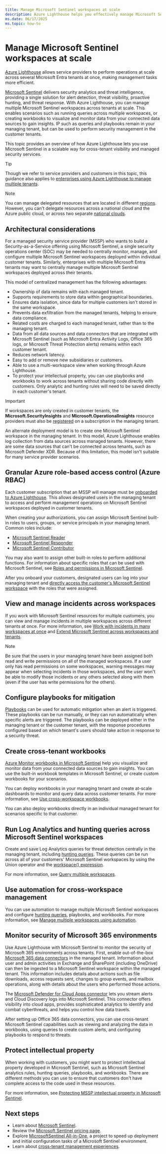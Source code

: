 ```yaml
---
title: Manage Microsoft Sentinel workspaces at scale
description: Azure Lighthouse helps you effectively manage Microsoft Sentinel across delegated customer resources.
ms.date: 06/17/2025
ms.topic: how-to
---
```


# Manage Microsoft Sentinel workspaces at scale

[Azure Lighthouse](../overview.md) allows service providers to perform operations at scale across several Microsoft Entra tenants at once, making management tasks more efficient.

[Microsoft Sentinel](/azure/sentinel/overview) delivers security analytics and threat intelligence, providing a single solution for alert detection, threat visibility, proactive hunting, and threat response. With Azure Lighthouse, you can manage multiple Microsoft Sentinel workspaces across tenants at scale. This enables scenarios such as running queries across multiple workspaces, or creating workbooks to visualize and monitor data from your connected data sources to gain insights. IP such as queries and playbooks remain in your managing tenant, but can be used to perform security management in the customer tenants.

This topic provides an overview of how Azure Lighthouse lets you use Microsoft Sentinel in a scalable way for cross-tenant visibility and managed security services.

> [!TIP]
> Though we refer to service providers and customers in this topic, this guidance also applies to [enterprises using Azure Lighthouse to manage multiple tenants](../concepts/enterprise.md).

> [!NOTE]
> You can manage delegated resources that are located in different [regions](/azure/reliability/availability-zones-overview#regions). However, you can't delegate resources across a national cloud and the Azure public cloud, or across two separate [national clouds](/azure/active-directory/develop/authentication-national-cloud).

## Architectural considerations

For a managed security service provider (MSSP) who wants to build a Security-as-a-Service offering using Microsoft Sentinel, a single security operations center (SOC) may be needed to centrally monitor, manage, and configure multiple Microsoft Sentinel workspaces deployed within individual customer tenants. Similarly, enterprises with multiple Microsoft Entra tenants may want to centrally manage multiple Microsoft Sentinel workspaces deployed across their tenants.

This model of centralized management has the following advantages:

- Ownership of data remains with each managed tenant.
- Supports requirements to store data within geographical boundaries.
- Ensures data isolation, since data for multiple customers isn't stored in the same workspace.
- Prevents data exfiltration from the managed tenants, helping to ensure data compliance.
- Related costs are charged to each managed tenant, rather than to the managing tenant.
- Data from all data sources and data connectors that are integrated with Microsoft Sentinel (such as Microsoft Entra Activity Logs, Office 365 logs, or Microsoft Threat Protection alerts) remains within each customer tenant.
- Reduces network latency.
- Easy to add or remove new subsidiaries or customers.
- Able to use a multi-workspace view when working through Azure Lighthouse.
- To protect your intellectual property, you can use playbooks and workbooks to work across tenants without sharing code directly with customers. Only analytic and hunting rules will need to be saved directly in each customer's tenant.

> [!IMPORTANT]
> If workspaces are only created in customer tenants, the **Microsoft.SecurityInsights** and **Microsoft.OperationalInsights** resource providers must also be [registered](/azure/azure-resource-manager/management/resource-providers-and-types#register-resource-provider) on a subscription in the managing tenant.

An alternate deployment model is to create one Microsoft Sentinel workspace in the managing tenant. In this model, Azure Lighthouse enables log collection from data sources across managed tenants. However, there are some data sources that can't be connected across tenants, such as Microsoft Defender XDR. Because of this limitation, this model isn't suitable for many service provider scenarios.

## Granular Azure role-based access control (Azure RBAC)

Each customer subscription that an MSSP will manage must be [onboarded to Azure Lighthouse](onboard-customer.md). This allows designated users in the managing tenant to access and perform management operations on Microsoft Sentinel workspaces deployed in customer tenants.

When creating your authorizations, you can assign Microsoft Sentinel built-in roles to users, groups, or service principals in your managing tenant. Common roles include:

- [Microsoft Sentinel Reader](/azure/role-based-access-control/built-in-roles#microsoft-sentinel-reader)
- [Microsoft Sentinel Responder](/azure/role-based-access-control/built-in-roles#microsoft-sentinel-responder)
- [Microsoft Sentinel Contributor](/azure/role-based-access-control/built-in-roles#microsoft-sentinel-contributor)

You may also want to assign other built-in roles to perform additional functions. For information about specific roles that can be used with Microsoft Sentinel, see [Roles and permissions in Microsoft Sentinel](/azure/sentinel/roles).

After you onboard your customers, designated users can log into your managing tenant and [directly access the customer's Microsoft Sentinel workspace](/azure/sentinel/multiple-tenants-service-providers#access-microsoft-sentinel-in-managed-tenants) with the roles that were assigned.

## View and manage incidents across workspaces

If you work with Microsoft Sentinel resources for multiple customers, you can view and manage incidents in multiple workspaces across different tenants at once. For more information, see [Work with incidents in many workspaces at once](/azure/sentinel/multiple-workspace-view) and [Extend Microsoft Sentinel across workspaces and tenants](/azure/sentinel/extend-sentinel-across-workspaces-tenants).

> [!NOTE]
> Be sure that the users in your managing tenant have been assigned both read and write permissions on all of the managed workspaces. If a user only has read permissions on some workspaces, warning messages may appear when selecting incidents in those workspaces, and the user won't be able to modify those incidents or any others selected along with them (even if the user has write permissions for the others).

## Configure playbooks for mitigation

[Playbooks](/azure/sentinel/tutorial-respond-threats-playbook) can be used for automatic mitigation when an alert is triggered. These playbooks can be run manually, or they can run automatically when specific alerts are triggered. The playbooks can be deployed either in the managing tenant or the customer tenant, with the response procedures configured based on which tenant's users should take action in response to a security threat.

## Create cross-tenant workbooks

[Azure Monitor workbooks in Microsoft Sentinel](/azure/sentinel/monitor-your-data) help you visualize and monitor data from your connected data sources to gain insights. You can use the built-in workbook templates in Microsoft Sentinel, or create custom workbooks for your scenarios.

You can deploy workbooks in your managing tenant and create at-scale dashboards to monitor and query data across customer tenants. For more information, see [Use cross-workspace workbooks](/azure/sentinel/extend-sentinel-across-workspaces-tenants#use-cross-workspace-workbooks).

You can also deploy workbooks directly in an individual managed tenant for scenarios specific to that customer.

## Run Log Analytics and hunting queries across Microsoft Sentinel workspaces

Create and save Log Analytics queries for threat detection centrally in the managing tenant, including [hunting queries](/azure/sentinel/extend-sentinel-across-workspaces-tenants#hunt-across-multiple-workspaces). These queries can be run across all of your customers' Microsoft Sentinel workspaces by using the Union operator and the [workspace() expression](/azure/azure-monitor/logs/cross-workspace-query#query-across-log-analytics-workspaces-using-workspace).

For more information, see [Query multiple workspaces](/azure/sentinel/extend-sentinel-across-workspaces-tenants#query-multiple-workspaces).

## Use automation for cross-workspace management

You can use automation to manage multiple Microsoft Sentinel workspaces and configure [hunting queries](/azure/sentinel/hunting), playbooks, and workbooks. For more information, see [Manage multiple workspaces using automation](/azure/sentinel/extend-sentinel-across-workspaces-tenants#manage-multiple-workspaces-using-automation).

## Monitor security of Microsoft 365 environments

Use Azure Lighthouse with Microsoft Sentinel to monitor the security of Microsoft 365 environments across tenants. First, enable out-of-the-box [Microsoft 365 data connectors](/azure/sentinel/data-connectors-reference#microsoft-365-formerly-office-365) in the managed tenant. Information about user and admin activities in Exchange and SharePoint (including OneDrive) can then be ingested to a Microsoft Sentinel workspace within the managed tenant. This information includes details about actions such as file downloads, access requests sent, changes to group events, and mailbox operations, along with details about the users who performed those actions.

The [Microsoft Defender for Cloud Apps connector](/azure/sentinel/data-connectors-reference#microsoft-defender-for-cloud-apps) lets you stream alerts and Cloud Discovery logs into Microsoft Sentinel. This connector offers visibility into cloud apps, provides sophisticated analytics to identify and combat cyberthreats, and helps you control how data travels. 

After setting up Office 365 data connectors, you can use cross-tenant Microsoft Sentinel capabilities such as viewing and analyzing the data in workbooks, using queries to create custom alerts, and configuring playbooks to respond to threats.

## Protect intellectual property

When working with customers, you might want to protect intellectual property developed in Microsoft Sentinel, such as Microsoft Sentinel analytics rules, hunting queries, playbooks, and workbooks. There are different methods you can use to ensure that customers don't have complete access to the code used in these resources.

For more information, see [Protecting MSSP intellectual property in Microsoft Sentinel](/azure/sentinel/mssp-protect-intellectual-property).

## Next steps

- Learn about [Microsoft Sentinel](/azure/sentinel/overview).
- Review the [Microsoft Sentinel pricing page](https://azure.microsoft.com/pricing/details/azure-sentinel/).
- Explore [MicrosoftSentinel All-in-One](https://github.com/Azure/Azure-Sentinel/tree/master/Tools/Sentinel-All-In-One), a project to speed up deployment and initial configuration tasks of a Microsoft Sentinel environment.
- Learn about [cross-tenant management experiences](../concepts/cross-tenant-management-experience.md).
